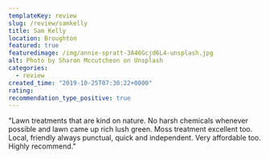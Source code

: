 ```yaml
---
templateKey: review
slug: /review/samkelly
title: Sam Kelly
location: Broughton
featured: true
featuredimage: /img/annie-spratt-3A46Gcjd6L4-unsplash.jpg
alt: Photo by Sharon Mccutcheon on Unsplash
categories:
  - review
created_time: "2019-10-25T07:30:22+0000"
rating: 
recommendation_type_positive: true
---
```

"Lawn treatments that are kind on nature. No harsh chemicals whenever possible and lawn came up rich lush green. Moss treatment excellent too. Local, friendly always punctual, quick and independent. Very affordable too. Highly recommend."